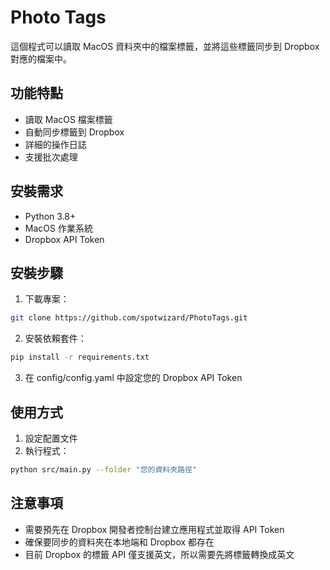 # Photo Tags

這個程式可以讀取 MacOS 資料夾中的檔案標籤，並將這些標籤同步到 Dropbox 對應的檔案中。

## 功能特點

- 讀取 MacOS 檔案標籤
- 自動同步標籤到 Dropbox
- 詳細的操作日誌
- 支援批次處理

## 安裝需求

- Python 3.8+
- MacOS 作業系統
- Dropbox API Token

## 安裝步驟

1. 下載專案：
```bash
git clone https://github.com/spotwizard/PhotoTags.git
```

2. 安裝依賴套件：
```bash
pip install -r requirements.txt
```

3. 在 config/config.yaml 中設定您的 Dropbox API Token

## 使用方式

1. 設定配置文件
2. 執行程式：
```bash
python src/main.py --folder "您的資料夾路徑"
```

## 注意事項

- 需要預先在 Dropbox 開發者控制台建立應用程式並取得 API Token
- 確保要同步的資料夾在本地端和 Dropbox 都存在
- 目前 Dropbox 的標籤 API 僅支援英文，所以需要先將標籤轉換成英文